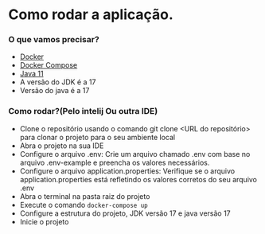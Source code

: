 # Como rodar a aplicação.

### O que vamos precisar?
- [Docker](https://docs.docker.com/get-docker/)
- [Docker Compose](https://docs.docker.com/compose/install/)
- [Java 11](https://www.oracle.com/br/java/technologies/javase-jdk11-downloads.html)
- A versão do JDK é a 17
- Versão do java é a 17


### Como rodar?(Pelo intelij Ou outra IDE)
- Clone o repositório usando o comando git clone <URL do repositório> para clonar o projeto para o seu ambiente local
- Abra o projeto na sua IDE
- Configure o arquivo .env: Crie um arquivo chamado .env com base no arquivo .env-example e preencha os valores necessários.
- Configure o arquivo application.properties: Verifique se o arquivo application.properties está refletindo os valores corretos do seu arquivo .env
- Abra o terminal na pasta raiz do projeto
- Execute o comando `docker-compose up`
- Configure a estrutura do projeto, JDK versão 17 e java versão 17
- Inicie o projeto
